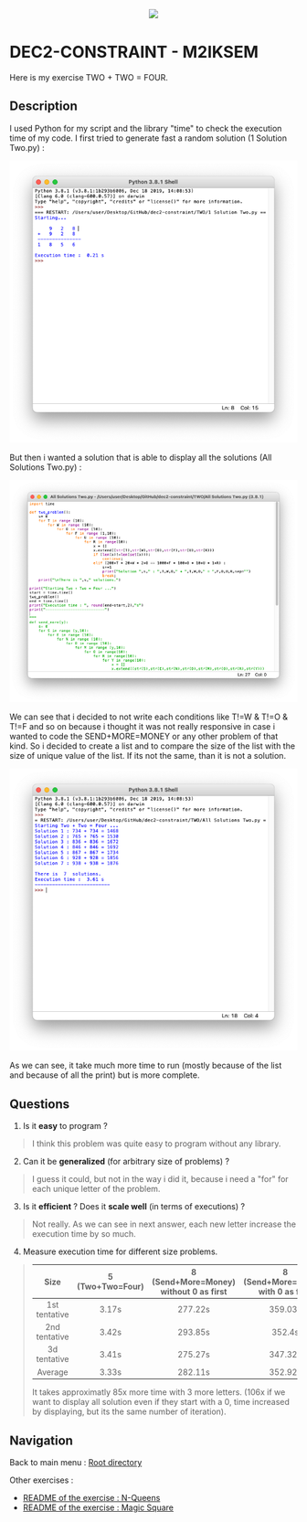 <p align="center">
  <img src="https://study-eu.s3.amazonaws.com/uploads/university/universit--paris-1-panth-on-sorbonne-479-logo.png">
</p>


# DEC2-CONSTRAINT - M2IKSEM

Here is my exercise TWO + TWO = FOUR.

## Description

I used Python for my script and the library "time" to check the execution time of my code. I first tried to generate fast a random solution (1 Solution Two.py) : 

![Resultat 1](Img/Capture%20d’écran%202022-02-10%20à%2009.06.09.png?raw=true)

But then i wanted a solution that is able to display all the solutions (All Solutions Two.py) :

![Solution 2](Img/Capture%20d’écran%202022-02-10%20à%2009.06.45.png?raw=true)

We can see that i decided to not write each conditions like T!=W & T!=O & T!=F and so on because i thought it was not really responsive in case i wanted to code the SEND+MORE=MONEY or any other problem of that kind. So i decided to create a list and to compare the size of the list with the size of unique value of the list. If its not the same, than it is not a solution. 

![Resultat 2](Img/Capture%20d’écran%202022-02-10%20à%2009.06.58.png?raw=true)

As we can see, it take much more time to run (mostly because of the list and because of all the print) but is more complete. 

## Questions

1. Is it **easy** to program ? 
> I think this problem was quite easy to program without any library.
2. Can it be **generalized** (for arbitrary size of problems) ? 
> I guess it could, but not in the way i did it, because i need a "for" for each unique letter of the problem.
3. Is it **efficient** ? Does it **scale well** (in terms of executions) ? 
> Not really. As we can see in next answer, each new letter increase the execution time by so much. 
4. Measure execution time for different size problems.
> | Size | 5 (Two+Two=Four)  | 8 (Send+More=Money) without 0 as first | 8 (Send+More=Money) with 0 as first |
> | :---:   | :-: | :-: | :-: |
> | 1st tentative | 3.17s | 277.22s | 359.03s |
> | 2nd tentative | 3.42s | 293.85s | 352.4s |
> | 3d tentative | 3.41s | 275.27s | 347.32s |
> | Average | 3.33s | 282.11s | 352.92s |
>
> It takes approximatly 85x more time with 3 more letters.  (106x if we want to display all solution even if they start with a 0, time increased by displaying, but its the same number of iteration).

## Navigation

Back to main menu : [Root directory](/)

Other exercises : 

- [README of the exercise : N-Queens](../N-Queens)
- [README of the exercise : Magic Square](../Magic-Square)

